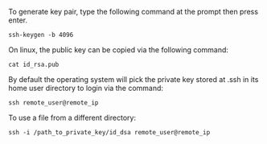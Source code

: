 To generate key pair, type the following command at the prompt then press enter.
```
ssh-keygen -b 4096
```
On linux, the public key can be copied via the following command:
```
cat id_rsa.pub
```

By default the operating system will pick the private key stored at .ssh in its home user directory to login via the command:
```
ssh remote_user@remote_ip
```

To use a file from a different directory:
```
ssh -i /path_to_private_key/id_dsa remote_user@remote_ip
```
